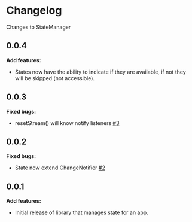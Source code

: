 # Changelog

Changes to StateManager

## 0.0.4

**Add features:**

- States now have the ability to indicate if they are available, if not they will be skipped (not accessible).

## 0.0.3

**Fixed bugs:**

- resetStream() will know notify listeners [\#3](https://github.com/DAG-Studios/dag_state/issues/3)

## 0.0.2

**Fixed bugs:**


- State now extend ChangeNotifier [\#2](https://github.com/DAG-Studios/dag_state/issues/2)
  
## 0.0.1

**Add features:**

- Initial release of library that manages state for an app.
